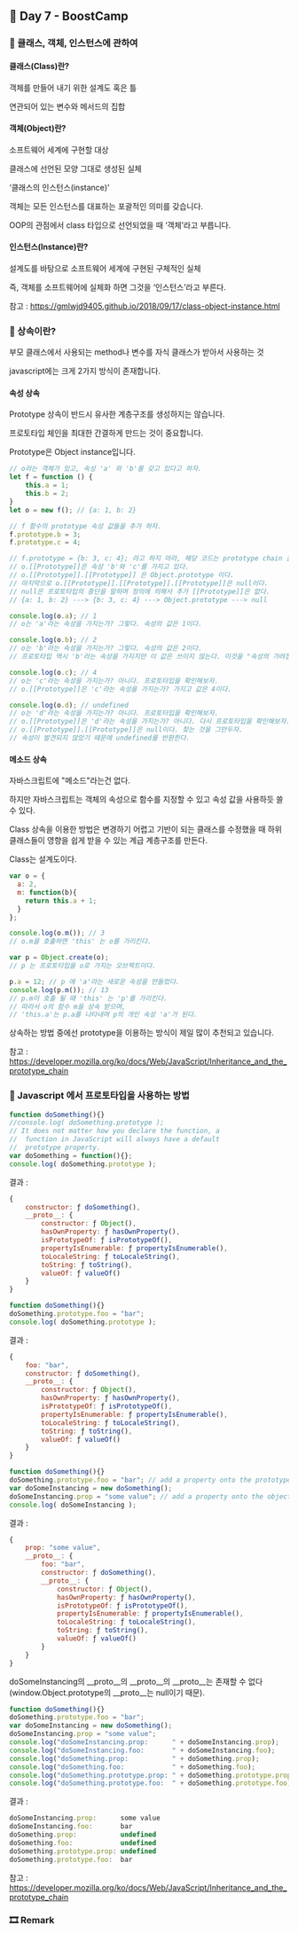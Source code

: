 ## 📕 Day 7 - BoostCamp

### 📘 클래스, 객체, 인스턴스에 관하여

#### 클래스(Class)란? 

객체를 만들어 내기 위한 설계도 혹은 틀

연관되어 있는 변수와 메서드의 집합

#### 객체(Object)란?

소프트웨어 세계에 구현할 대상

클래스에 선언된 모양 그대로 생성된 실체

‘클래스의 인스턴스(instance)’ 

객체는 모든 인스턴스를 대표하는 포괄적인 의미를 갖습니다.

OOP의 관점에서 class 타입으로 선언되었을 때 ‘객체’라고 부릅니다.

#### 인스턴스(Instance)란?

설계도를 바탕으로 소프트웨어 세계에 구현된 구체적인 실체

즉, 객체를 소프트웨어에 실체화 하면 그것을 ‘인스턴스’라고 부른다.

참고 : https://gmlwjd9405.github.io/2018/09/17/class-object-instance.html

### 📘 상속이란?

부모 클래스에서 사용되는 method나 변수를 자식 클래스가 받아서 사용하는 것

javascript에는 크게 2가지 방식이 존재합니다.

#### 속성 상속

Prototype 상속이 반드시 유사한 계층구조를 생성하지는 않습니다.

프로토타입 체인을 최대한 간결하게 만드는 것이 중요합니다.

Prototype은 Object instance입니다.

```javascript
// o라는 객체가 있고, 속성 'a' 와 'b'를 갖고 있다고 하자.
let f = function () {
    this.a = 1;
    this.b = 2;
}
let o = new f(); // {a: 1, b: 2}

// f 함수의 prototype 속성 값들을 추가 하자.
f.prototype.b = 3;
f.prototype.c = 4;

// f.prototype = {b: 3, c: 4}; 라고 하지 마라, 해당 코드는 prototype chain 을 망가뜨린다.
// o.[[Prototype]]은 속성 'b'와 'c'를 가지고 있다.
// o.[[Prototype]].[[Prototype]] 은 Object.prototype 이다.
// 마지막으로 o.[[Prototype]].[[Prototype]].[[Prototype]]은 null이다.
// null은 프로토타입의 종단을 말하며 정의에 의해서 추가 [[Prototype]]은 없다.
// {a: 1, b: 2} ---> {b: 3, c: 4} ---> Object.prototype ---> null

console.log(o.a); // 1
// o는 'a'라는 속성을 가지는가? 그렇다. 속성의 값은 1이다.

console.log(o.b); // 2
// o는 'b'라는 속성을 가지는가? 그렇다. 속성의 값은 2이다.
// 프로토타입 역시 'b'라는 속성을 가지지만 이 값은 쓰이지 않는다. 이것을 "속성의 가려짐(property shadowing)" 이라고 부른다.

console.log(o.c); // 4
// o는 'c'라는 속성을 가지는가? 아니다. 프로토타입을 확인해보자.
// o.[[Prototype]]은 'c'라는 속성을 가지는가? 가지고 값은 4이다.

console.log(o.d); // undefined
// o는 'd'라는 속성을 가지는가? 아니다. 프로토타입을 확인해보자.
// o.[[Prototype]]은 'd'라는 속성을 가지는가? 아니다. 다시 프로토타입을 확인해보자.
// o.[[Prototype]].[[Prototype]]은 null이다. 찾는 것을 그만두자.
// 속성이 발견되지 않았기 때문에 undefined를 반환한다.
```

#### 메소드 상속

자바스크립트에 "메소드"라는건 없다.

하지만 자바스크립트는 객체의 속성으로 함수를 지정할 수 있고 속성 값을 사용하듯 쓸 수 있다.

Class 상속을 이용한 방법은 변경하기 어렵고 기반이 되는 클래스를 수정했을 때 하위 클래스들이 영향을 쉽게 받을 수 있는 계급 계층구조를 만든다.

Class는 설계도이다.

```javascript
var o = {
  a: 2,
  m: function(b){
    return this.a + 1;
  }
};

console.log(o.m()); // 3
// o.m을 호출하면 'this' 는 o를 가리킨다.

var p = Object.create(o);
// p 는 프로토타입을 o로 가지는 오브젝트이다.

p.a = 12; // p 에 'a'라는 새로운 속성을 만들었다.
console.log(p.m()); // 13
// p.m이 호출 될 때 'this' 는 'p'를 가리킨다.
// 따라서 o의 함수 m을 상속 받으며,
// 'this.a'는 p.a를 나타내며 p의 개인 속성 'a'가 된다.
```

상속하는 방법 중에선 prototype을 이용하는 방식이 제일 많이 추천되고 있습니다.

참고 : https://developer.mozilla.org/ko/docs/Web/JavaScript/Inheritance_and_the_prototype_chain

### 📘 Javascript 에서 프로토타입을 사용하는 방법

```javascript
function doSomething(){}
//console.log( doSomething.prototype );
// It does not matter how you declare the function, a
//  function in JavaScript will always have a default
//  prototype property.
var doSomething = function(){};
console.log( doSomething.prototype );
```

결과 :

```javascript
{
    constructor: ƒ doSomething(),
    __proto__: {
        constructor: ƒ Object(),
        hasOwnProperty: ƒ hasOwnProperty(),
        isPrototypeOf: ƒ isPrototypeOf(),
        propertyIsEnumerable: ƒ propertyIsEnumerable(),
        toLocaleString: ƒ toLocaleString(),
        toString: ƒ toString(),
        valueOf: ƒ valueOf()
    }
}
```

```javascript
function doSomething(){}
doSomething.prototype.foo = "bar";
console.log( doSomething.prototype );
```

결과 :

```javascript
{
    foo: "bar",
    constructor: ƒ doSomething(),
    __proto__: {
        constructor: ƒ Object(),
        hasOwnProperty: ƒ hasOwnProperty(),
        isPrototypeOf: ƒ isPrototypeOf(),
        propertyIsEnumerable: ƒ propertyIsEnumerable(),
        toLocaleString: ƒ toLocaleString(),
        toString: ƒ toString(),
        valueOf: ƒ valueOf()
    }
}
```

```javascript
function doSomething(){}
doSomething.prototype.foo = "bar"; // add a property onto the prototype
var doSomeInstancing = new doSomething();
doSomeInstancing.prop = "some value"; // add a property onto the object
console.log( doSomeInstancing );
```

결과 : 

```javascript
{
    prop: "some value",
    __proto__: {
        foo: "bar",
        constructor: ƒ doSomething(),
        __proto__: {
            constructor: ƒ Object(),
            hasOwnProperty: ƒ hasOwnProperty(),
            isPrototypeOf: ƒ isPrototypeOf(),
            propertyIsEnumerable: ƒ propertyIsEnumerable(),
            toLocaleString: ƒ toLocaleString(),
            toString: ƒ toString(),
            valueOf: ƒ valueOf()
        }
    }
}
```

doSomeInstancing의 __proto__의 __proto__의 __proto__는 존재할 수 없다(window.Object.prototype의 __proto__는 null이기 때문).

```javascript
function doSomething(){}
doSomething.prototype.foo = "bar";
var doSomeInstancing = new doSomething();
doSomeInstancing.prop = "some value";
console.log("doSomeInstancing.prop:      " + doSomeInstancing.prop);
console.log("doSomeInstancing.foo:       " + doSomeInstancing.foo);
console.log("doSomething.prop:           " + doSomething.prop);
console.log("doSomething.foo:            " + doSomething.foo);
console.log("doSomething.prototype.prop: " + doSomething.prototype.prop);
console.log("doSomething.prototype.foo:  " + doSomething.prototype.foo);
```

결과 :

```javascript
doSomeInstancing.prop:      some value
doSomeInstancing.foo:       bar
doSomething.prop:           undefined
doSomething.foo:            undefined
doSomething.prototype.prop: undefined
doSomething.prototype.foo:  bar
```

참고 : https://developer.mozilla.org/ko/docs/Web/JavaScript/Inheritance_and_the_prototype_chain

### 🎞 Remark